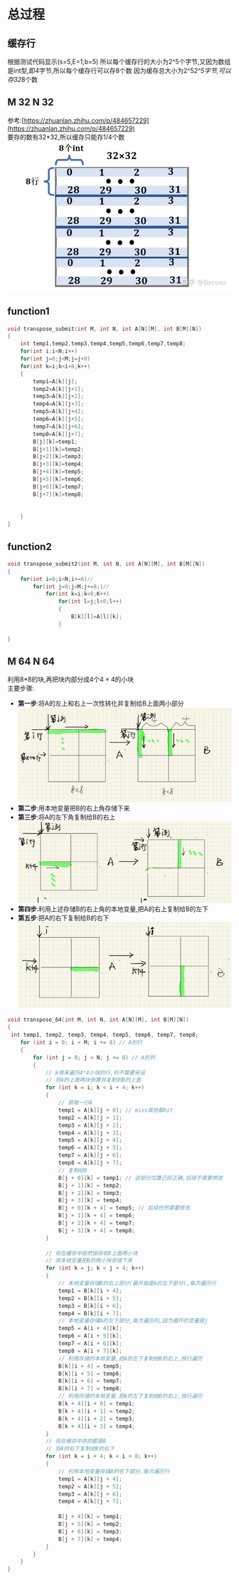 # 总过程

## 缓存行

根据测试代码显示(s=5,E=1,b=5)
所以每个缓存行的大小为2^5个字节,又因为数组是int型,即4字节,所以每个缓存行可以存8个数
因为缓存总大小为2^5*2^5字节,可以存32*8个数

## M 32 N 32

参考:[https://zhuanlan.zhihu.com/p/484657229](https://zhuanlan.zhihu.com/p/484657229)  
要存的数有32*32,所以缓存只能存1/4个数  
![alt text](image.png)

## function1

``` c
void transpose_submit(int M, int N, int A[N][M], int B[M][N])
{ 
    int temp1,temp2,temp3,temp4,temp5,temp6,temp7,temp8;
    for(int i;i<N;i++)
    for(int j=0;j<M;j=j+8)
    for(int k=i;k<i+8;k++)
    {
        temp1=A[k][j];
        temp2=A[k][j+1];
        temp3=A[k][j+2];
        temp4=A[k][j+3];
        temp5=A[k][j+4];
        temp6=A[k][j+5];
        temp7=A[k][j+6];
        temp8=A[k][j+7];
        B[j][k]=temp1;
        B[j+1][k]=temp2;
        B[j+2][k]=temp3;
        B[j+3][k]=temp4;
        B[j+4][k]=temp5;
        B[j+5][k]=temp6;
        B[j+6][k]=temp7;
        B[j+7][k]=temp8;
    

    }
}
```

## function2

``` c
void transpose_submit2(int M, int N, int A[N][M], int B[M][N])
{
    for(int i=0;i<N;i+=8)//
        for(int j=0;j<M;j+=8;)//
            for(int k=i;k<8;K++)
                for(int l=j;l<8;l++)
                {
                    B[k][l]=A[l][k];
                }
            
}


```

## M 64 N 64

利用8*8的块,再把块内部分成4个$4\times4$的小块  
主要步骤:  

- **第一步**:将A的左上和右上一次性转化并复制给B上面两小部分
![alt text](image-1.png)
- **第二步**:用本地变量把B的右上角存储下来
- **第三步**:将A的左下角复制给B的右上  
![alt text](image-2.png)
- **第四步**:利用上述存储B的右上角的本地变量,把A的右上复制给B的左下
- **第五步**:把A的右下复制给B的右下
![alt text](image-3.png)  

``` c
void transpose_64(int M, int N, int A[N][M], int B[M][N])
{
 int temp1, temp2, temp3, temp4, temp5, temp6, temp7, temp8;
    for (int i = 0; i < M; i += 8) // A的行
    {
        for (int j = 0; j < N; j += 8) // A的列
        {
            // k用来遍历4*4小块的行,列不需要另设
            // 将A的上面两块倒置并复制到B的上面
            for (int k = i; k < i + 4; k++)
            {
                // 获取一行A
                temp1 = A[k][j + 0]; // miss其他都hit
                temp2 = A[k][j + 1];
                temp3 = A[k][j + 2];
                temp4 = A[k][j + 3];
                temp5 = A[k][j + 4];
                temp6 = A[k][j + 5];
                temp7 = A[k][j + 6];
                temp8 = A[k][j + 7];
                // 复制给B
                B[j + 0][k] = temp1; // 这部分位置已经正确,后续不需要修改
                B[j + 1][k] = temp2;
                B[j + 2][k] = temp3;
                B[j + 3][k] = temp4;
                B[j + 0][k + 4] = temp5; // 后续任然需要修改
                B[j + 1][k + 4] = temp6;
                B[j + 2][k + 4] = temp7;
                B[j + 3][k + 4] = temp8;
            }

            // 现在缓存中依然保存有B上面两小块
            // 用本地变量把B的两小块存储下来
            for (int k = j; k < j + 4; k++)
            {
                // 本地变量存储B的右上部分(最开始是A的左下部分),每次遍历行
                temp1 = B[k][i + 4];
                temp2 = B[k][i + 5];
                temp3 = B[k][i + 6];
                temp4 = B[k][i + 7];
                // 本地变量存储A的左下部分,每次遍历列,因为循环的变量是j
                temp5 = A[i + 4][k];
                temp6 = A[i + 5][k];
                temp7 = A[i + 6][k];
                temp8 = A[i + 7][k];
                // 利用存储的本地变量,把A的左下复制给B的右上,按行遍历
                B[k][i + 4] = temp5;
                B[k][i + 5] = temp6;
                B[k][i + 6] = temp7;
                B[k][i + 7] = temp8;
                // 利用存储的本地变量,把A的左下复制给B的右上,按行遍历
                B[k + 4][i + 0] = temp1;
                B[k + 4][i + 1] = temp2;
                B[k + 4][i + 2] = temp3;
                B[k + 4][i + 3] = temp4;
            }
            // 现在缓存中存的都是B
            // 将A的右下复制给B的右下
            for (int k = i + 4; k < i + 8; k++)
            {
                // 利用本地变量存储A的右下部分,每次遍历行
                temp1 = A[k][j + 4];
                temp2 = A[k][j + 5];
                temp3 = A[k][j + 6];
                temp4 = A[k][j + 7];

                B[j + 4][k] = temp1;
                B[j + 5][k] = temp2;
                B[j + 6][k] = temp3;
                B[j + 7][k] = temp4;
            }
        }
    }
}
```
